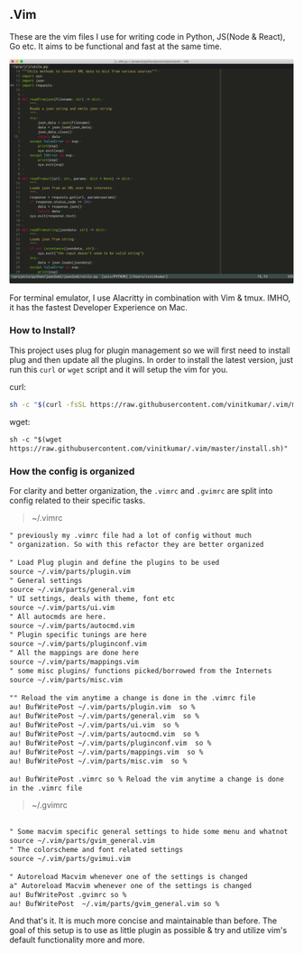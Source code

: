 ## .Vim

These are the vim files I use for writing code in Python, JS(Node & React), Go etc.
It aims to be functional and fast at the same time.

![vim-screenshot](./macvim.png)

For terminal emulator, I use Alacritty in combination with Vim & tmux. IMHO, it has the fastest Developer Experience on Mac.

### How to Install?

This project uses plug for plugin management so we will first need to install plug
and then update all the plugins. In order to install the latest version, just run this `curl` or `wget`
script and it will setup the vim for you.

curl:

```sh
sh -c "$(curl -fsSL https://raw.githubusercontent.com/vinitkumar/.vim/master/install.sh)"
```

wget:

```
sh -c "$(wget https://raw.githubusercontent.com/vinitkumar/.vim/master/install.sh)"
```

### How the config is organized

For clarity and better organization, the `.vimrc` and `.gvimrc` are split into config
related to their specific tasks.

> ~/.vimrc

```vim
" previously my .vimrc file had a lot of config without much
" organization. So with this refactor they are better organized

" Load Plug plugin and define the plugins to be used
source ~/.vim/parts/plugin.vim
" General settings
source ~/.vim/parts/general.vim
" UI settings, deals with theme, font etc
source ~/.vim/parts/ui.vim
" All autocmds are here.
source ~/.vim/parts/autocmd.vim
" Plugin specific tunings are here
source ~/.vim/parts/pluginconf.vim
" All the mappings are done here
source ~/.vim/parts/mappings.vim
" some misc plugins/ functions picked/borrowed from the Internets
source ~/.vim/parts/misc.vim

"" Reload the vim anytime a change is done in the .vimrc file
au! BufWritePost ~/.vim/parts/plugin.vim  so %
au! BufWritePost ~/.vim/parts/general.vim  so %
au! BufWritePost ~/.vim/parts/ui.vim  so %
au! BufWritePost ~/.vim/parts/autocmd.vim  so %
au! BufWritePost ~/.vim/parts/pluginconf.vim  so %
au! BufWritePost ~/.vim/parts/mappings.vim  so %
au! BufWritePost ~/.vim/parts/misc.vim  so %

au! BufWritePost .vimrc so % Reload the vim anytime a change is done in the .vimrc file
```

> ~/.gvimrc

```vim

" Some macvim specific general settings to hide some menu and whatnot
source ~/.vim/parts/gvim_general.vim
" The colorscheme and font related settings
source ~/.vim/parts/gvimui.vim

" Autoreload Macvim whenever one of the settings is changed
a" Autoreload Macvim whenever one of the settings is changed
au! BufWritePost .gvimrc so %
au! BufWritePost  ~/.vim/parts/gvim_general.vim so %
```

And that's it. It is much more concise and maintainable than before. The goal of this setup
is to use as little plugin as possible & try and utilize vim's default functionality more and more.
